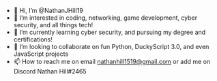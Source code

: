 - 👋 Hi, I’m @NathanJHill19
- 👀 I’m interested in coding, networking, game development, cyber security, and all things tech!
- 🌱 I’m currently learning cyber security, and pursuing my degree and certifications!
- 💞️ I’m looking to collaborate on fun Python, DuckyScript 3.0, and even JavaScript projects 
- 📫 How to reach me on email nathanhill1519@gmail.com or add me on Discord Nathan Hill#2465

<!---
NathanJHill19/NathanJHill19 is a ✨ special ✨ repository because its `README.md` (this file) appears on your GitHub profile.
You can click the Preview link to take a look at your changes.
--->
